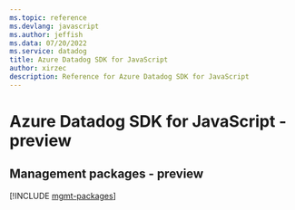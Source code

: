```yaml
---
ms.topic: reference
ms.devlang: javascript
ms.author: jeffish
ms.data: 07/20/2022
ms.service: datadog
title: Azure Datadog SDK for JavaScript
author: xirzec
description: Reference for Azure Datadog SDK for JavaScript
---
```

# Azure Datadog SDK for JavaScript - preview

## Management packages - preview
[!INCLUDE [mgmt-packages](datadog-mgmt-index.md)]
